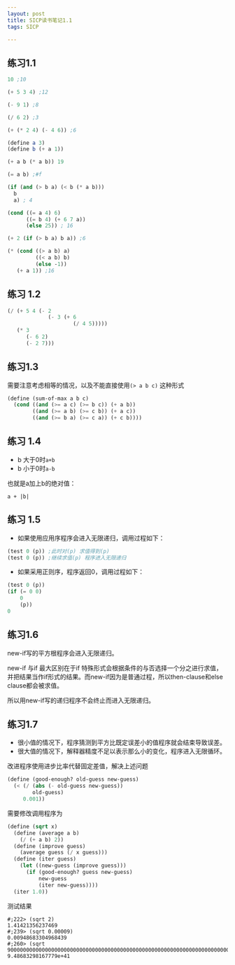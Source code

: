 ```yaml
---
layout: post
title: SICP读书笔记1.1
tags: SICP

---
```


## 练习1.1

``` scheme
10 ;10

(+ 5 3 4) ;12

(- 9 1) ;8

(/ 6 2) ;3

(+ (* 2 4) (- 4 6)) ;6

(define a 3) 
(define b (+ a 1))

(+ a b (* a b)) 19

(= a b) ;#f

(if (and (> b a) (< b (* a b)))
  b
  a) ; 4

(cond ((= a 4) 6)
      ((= b 4) (+ 6 7 a))
      (else 25)) ; 16

(+ 2 (if (> b a) b a)) ;6

(* (cond ((> a b) a)
         ((< a b) b)
         (else -1))
   (+ a 1)) ;16
```

## 练习 1.2

``` scheme
(/ (+ 5 4 (- 2
             (- 3 (+ 6
                     (/ 4 5)))))
   (* 3
      (- 6 2)
      (- 2 7)))
```

## 练习1.3

需要注意考虑相等的情况，以及不能直接使用`(> a b c)` 这种形式

``` scheme
(define (sum-of-max a b c)
  (cond ((and (>= a c) (>= b c)) (+ a b))
        ((and (>= a b) (>= c b)) (+ a c))
        ((and (>= b a) (>= c a)) (+ c b))))

```

## 练习 1.4

* b 大于0时`a+b`
* b 小于0时`a-b`

也就是a加上b的绝对值：

`a + |b|`


## 练习 1.5

* 如果使用应用序程序会进入无限递归，调用过程如下：

``` scheme
(test 0 (p)) ;此时对(p) 求值得到(p)
(test 0 (p)) ;继续求值(p) 程序进入无限递归
```

* 如果采用正则序，程序返回0，调用过程如下：

``` scheme
(test 0 (p))
(if (= 0 0) 
    0
    (p))
0
```

## 练习1.6

new-if写的平方根程序会进入无限递归。

new-if 与if 最大区别在于if 特殊形式会根据条件的与否选择一个分之进行求值，并把结果当作if形式的结果。而new-if因为是普通过程，所以then-clause和else clause都会被求值。

所以用new-if写的递归程序不会终止而进入无限递归。


## 练习1.7

* 很小值的情况下，程序猜测到平方比既定误差小的值程序就会结束导致误差。
* 很大值的情况下，解释器精度不足以表示那么小的变化，程序进入无限循环。

改进程序使用进步比率代替固定差值，解决上述问题

``` scheme
(define (good-enough? old-guess new-guess)
  (< (/ (abs (- old-guess new-guess))
        old-guess)
     0.001))
```

需要修改调用程序为

``` scheme
(define (sqrt x)
  (define (average a b)
    (/ (+ a b) 2))
  (define (improve guess)
    (average guess (/ x guess)))
  (define (iter guess)
    (let ((new-guess (improve guess)))
      (if (good-enough? guess new-guess)
          new-guess
          (iter new-guess))))
  (iter 1.0))
```


测试结果

```
#;222> (sqrt 2)
1.41421356237469
#;239> (sqrt 0.00009)
0.00948683304968439
#;260> (sqrt 900000000000000000000000000000000000000000000000000000000000000000000000000000000000)
9.48683298167779e+41
```
